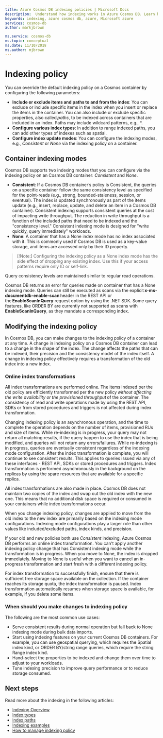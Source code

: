 ```yaml
---
title: Azure Cosmos DB indexing policies | Microsoft Docs
description:  Understand how indexing works in Azure Cosmos DB. Learn how to configure and change the indexing policy for automatic indexing and greater performance.
keywords: indexing, azure cosmos db, azure, Microsoft azure
services: cosmos-db
author: markjbrown

ms.service: cosmos-db
ms.topic: conceptual
ms.date: 11/10/2018
ms.author: mjbrown
---
```


# Indexing policy

You can override the default indexing policy on a Cosmos container by configuring the following parameters:

- **Include or exclude items and paths to and from the index**: You can exclude or include specific items in the index when you insert or replace the items in the container. You can also include or exclude specific properties, also called *paths*, to be indexed across containers that are included in an index. Paths may include wildcard patterns, e.g., *.
- **Configure various index types**: In addition to range indexed paths, you can add other types of indexes such as spatial.
- **Configure index update modes**: You can configure the indexing modes, e.g., *Consistent* or *None* via the indexing policy on a container.

## Container indexing modes

Cosmos DB supports two indexing modes that you can configure via the indexing policy on an Cosmos DB container: *Consistent* and *None*.

- **Consistent**: If a Cosmos DB container’s policy is Consistent, the queries on a specific container follow the same consistency level as specified for the point-reads (e.g., strong, bounded-staleness, session, or eventual). The index is updated synchronously as part of the items update (e.g., insert, replace, update, and delete an item in a Cosmos DB container). Consistent indexing supports consistent queries at the cost of impacting write throughput. The reduction in write throughput is a function of the included paths that need to be indexed and the "consistency level." Consistent indexing mode is designed for "write quickly, query immediately" workloads.
- **None**: A container that has a None index mode has no index associated with it. This is commonly used if Cosmos DB is used as a key-value storage, and items are accessed only by their ID property.

> [!Note:]
> Configuring the indexing policy as a None index mode has the side effect of dropping any existing index. Use this if your access patterns require only ID or self-link.

Query consistency levels are maintained similar to regular read operations.

Cosmos DB returns an error for queries made on container that has a None indexing mode. Queries can still be executed as scans via the explicit **x-ms-documentdb-enable-scan** header in the REST API or the **EnableScanInQuery** request option by using the .NET SDK. Some query features, like ORDER BY are currently not supported as scans with **EnableScanInQuery**, as they mandate a corresponding index.

## Modifying the indexing policy

In Cosmos DB, you can make changes to the indexing policy of a container at any time. A change in indexing policy on a Cosmos DB container can lead to a change in the shape of the index. The change affects the paths that can be indexed, their precision and the consistency model of the index itself. A change in indexing policy effectively requires a transformation of the old index into a new index.

### Online index transformations

All index transformations are performed online. The items indexed per the old policy are efficiently transformed per the new policy *without affecting the write availability or the provisioned throughput* of the container. The consistency of read and write operations made by using the REST API, SDKs or from stored procedures and triggers is not affected during index transformation.

Changing indexing policy is an asynchronous operation, and the time to complete the operation depends on the number of items, provisioned RUs and size of items. While re-indexing is in progress, your query may not return all matching results, if the query happen to use the index that is being modified, and queries will not return any errors/failures. While re-indexing is in progress, queries are eventually consistent regardless of the indexing mode configuration. After the index transformation is complete, you will continue to see consistent results. This applies to queries issued via any of these interfaces - REST API, SDKs or stored procedures and triggers. Index transformation is performed asynchronously in the background on the replicas by using the spare resources that are available for a specific replica.

All index transformations are also made in place. Cosmos DB does not maintain two copies of the index and swap out the old index with the new one. This means that no additional disk space is required or consumed in your containers while index transformations occur.

When you change indexing policy, changes are applied to move from the old index to the new index are primarily based on the indexing mode configurations. Indexing mode configurations play a larger role than other values like included/excluded paths, index kinds, and precision.

If your old and new policies both use *Consistent* indexing, Azure Cosmos DB performs an online index transformation. You can't apply another indexing policy change that has Consistent indexing mode while the transformation is in progress. When you move to None, the index is dropped immediately. Moving to None is useful when you want to cancel an in-progress transformation and start fresh with a different indexing policy.

For index transformation to successfully finish, ensure that there is sufficient free storage space available on the collection. If the container reaches its storage quota, the index transformation is paused. Index transformation automatically resumes when storage space is available, for example, if you delete some items.

### When should you make changes to indexing policy

The following are the most common use cases:

- Serve consistent results during normal operation but fall back to None indexing mode during bulk data imports.
- Start using indexing features on your current Cosmos DB containers. For example, you can use geospatial querying, which requires the Spatial index kind, or ORDER BY/string range queries, which require the string Range index kind.
- Hand-select the properties to be indexed and change them over time to adjust to your workloads.
- Tune indexing precision to improve query performance or to reduce storage consumed.

## Next steps

Read more about the indexing in the following articles:

- [Indexing Overview](indexing-overview.md)
- [Index types](index-types.md)
- [Index paths](index-paths.md)
- [Indexing examples](indexing-examples.md)
- [How to manage indexing policy](how-to-manage-indexing-policy.md)